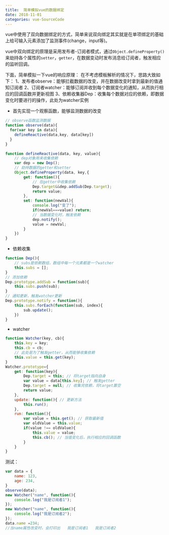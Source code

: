 ```yaml
---
title:  简单模拟vue的数据绑定
date: 2018-11-01
categories: vue-SourceCode
---
```


vue中使用了双向数据绑定的方式，简单来说双向绑定其实就是在单项绑定的基础上给可输入元素添加了监测事件(change，input等)。

vue中双向绑定的原理是采用发布者-订阅者模式，通过`Object.defineProperty()`来劫持各个属性的`setter`，`getter`，在数据变动时发布消息给订阅者，触发相应的监听回调。

下面，简单模拟一下vue的响应原理：
在不考虑模板解析的情况下，思路大致如下：
1、发布者observe：能够拦截数据的改变，并在数据改变时拿到最新的值通知订阅者
2、订阅者watcher：能够订阅并收到每个数据变化的通知，从而执行相应的回调函数并更新视图
3、依赖收集器Dep：收集每个数据对应的依赖，即数据变化时要进行的操作，此处为watcher实例

- 首先实现一个观察函数，能够监测数据的改变

```js
// observe函数监测数据
function observe(data){
  for(var key in data){
  	defineReactive(data,key, data[key])
  }
}
			
function defineReactive(data, key, value){
	// dep对象用来收集依赖
	var dep = new Dep();
	// 劫持数据的getter和setter
	Object.defineProperty(data, key,{
		get: function(){
			// 在getter中收集依赖
			Dep.target&&dep.addSub(Dep.target);
            return value;
		},
		set: function(newVal){
            console.log("变了");
            if(newVal===value) return;
            // 当数据变化时，触发依赖
            dep.notify();
            value = newVal;
    	}
   	})
}
```

- 依赖收集

```js
function Dep(){
	// subs是依赖数组，数组中每一个元素都是一个watcher
	this.subs = [];
}
// 添加依赖
Dep.prototype.addSub = function(sub){
	this.subs.push(sub);
}
// 通知更新，触发watcher更新
Dep.prototype.notify = function(){
	this.subs.forEach(function(sub, index){
		sub.update();
	})
}
```

- watcher

```js
function Watcher(key, cb){
    this.key = key;
    this.cb = cb;
    // 此处是为了触发getter，从而能够收集依赖
    this.value = this.get(key);
}
Watcher.prototype={
	get: function(key){
      	Dep.target = this; // 将target指向自身
      	var value = data[this.key]; // 触发getter
      	Dep.target = null; // 收集完依赖，将target置空
      	return value;
	},
	update: function(){ // 更新方法
		this.run();
	},
	run: function(){
		var value = this.get(); // 获取最新值
		var oldValue = this.value;
		if(value !== oldValue){
			this.value = value;
			this.cb(); // 当值变化后，执行相应的回调函数
		}
	}
}
```

测试：
```js
var data = {
	name: 123,
    age: 234,
}
observe(data);
new Watcher("name", function(){
	console.log("我是订阅者1");
});
new Watcher("name", function(){
	console.log("我是订阅者2");
});
data.name =234;
//当name属性改变时，会打印出   我是订阅者1   我是订阅者2
```